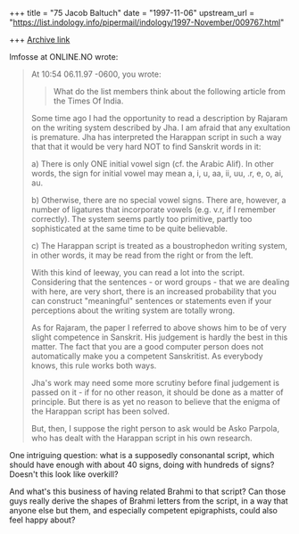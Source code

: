 +++
title = "75 Jacob Baltuch"
date = "1997-11-06"
upstream_url = "https://list.indology.info/pipermail/indology/1997-November/009767.html"

+++
[Archive link](https://list.indology.info/pipermail/indology/1997-November/009767.html)

lmfosse at ONLINE.NO wrote:

>At 10:54 06.11.97 -0600, you wrote:
>>What do the list members think about the following article
>>from the Times Of India.
>
>Some time ago I had the opportunity to read a description by Rajaram on the
>writing system described by Jha. I am afraid that any exultation is
>premature. Jha has interpreted the Harappan script in such a way that that
>it would be very hard NOT to find Sanskrit words in it:
>
>a) There is only ONE initial vowel sign (cf. the Arabic Alif). In other
>words, the sign for initial vowel may mean a, i, u, aa, ii, uu, .r, e, o,
>ai, au.
>
>b) Otherwise, there are no special vowel signs. There are, however, a number
>of ligatures that incorporate vowels (e.g. v.r, if I remember correctly).
>The system seems partly too primitive, partly too sophisticated at the same
>time to be quite believable.
>
>c) The Harappan script is treated as a boustrophedon writing system, in
>other words, it may be read from the right or from the left.
>
>With this kind of leeway, you can read a lot into the script. Considering
>that the sentences - or word groups - that we are dealing with here, are
>very short, there is an increased probability that you can construct
>"meaningful" sentences or statements even if your perceptions about the
>writing system are totally wrong.
>
>As for Rajaram, the paper I referred to above shows him to be of very slight
>competence in Sanskrit. His judgement is hardly the best in this matter. The
>fact that you are a good computer person does not automatically make you a
>competent Sanskritist. As everybody knows, this rule works both ways.
>
>Jha's work may need some more scrutiny before final judgement is passed on
>it - if for no other reason, it should be done as a matter of principle. But
>there is as yet no reason to believe that the enigma of the Harappan script
>has been solved.
>
>But, then, I suppose the right person to ask would be Asko Parpola, who has
>dealt with the Harappan script in his own research.

One intriguing question: what is a supposedly consonantal
script, which should have enough with about 40 signs, doing
with hundreds of signs? Doesn't this look like overkill?

And what's this business of having related Brahmi to that
script? Can those guys really derive the shapes of Brahmi
letters from the script, in a way that anyone else but
them, and especially competent epigraphists, could also
feel happy about?



